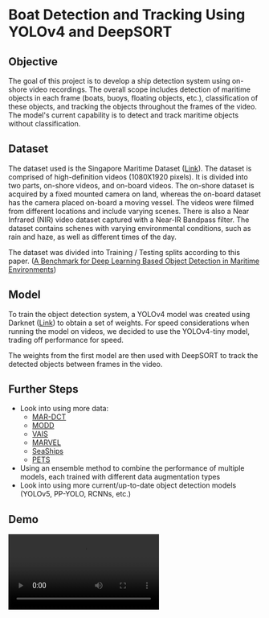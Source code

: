 # Boat Detection and Tracking Using YOLOv4 and DeepSORT
 
## Objective
The goal of this project is to develop a ship detection system using on-shore video recordings. The overall scope includes detection of maritime objects in each frame (boats, buoys, floating objects, etc.), classification of these objects, and tracking the objects throughout the frames of the video. The model's current capability is to detect and track maritime objects without classification. 

## Dataset
The dataset used is the Singapore Maritime Dataset (<a href="https://sites.google.com/site/dilipprasad/home/singapore-maritime-dataset">Link</a>). The dataset is comprised of high-definition videos (1080X1920 pixels). It is divided into two parts, on-shore videos, and on-board videos. The on-shore dataset is acquired by a fixed mounted camera on land, whereas the on-board dataset has the camera placed on-board a moving vessel. The videos were filmed from different locations and include varying scenes. There is also a Near Infrared (NIR) video dataset captured with a Near-IR Bandpass filter. The dataset contains schenes with varying environmental conditions, such as rain and haze, as well as different times of the day.

The dataset was divided into Training / Testing splits according to this paper. (<a href="https://openaccess.thecvf.com/content_CVPRW_2019/papers/PBVS/Moosbauer_A_Benchmark_for_Deep_Learning_Based_Object_Detection_in_Maritime_CVPRW_2019_paper.pdf">A Benchmark for Deep Learning Based
Object Detection in Maritime Environments</a>)

## Model
To train the object detection system, a YOLOv4 model was created using Darknet (<a href="https://github.com/AlexeyAB/darknet">Link</a>) to obtain a set of weights. For speed considerations when running the model on videos, we decided to use the YOLOv4-tiny model, trading off performance for speed.

The weights from the first model are then used with DeepSORT to track the detected objects between frames in the video. 

## Further Steps

- Look into using more data:
  - <a href="http://www.diag.uniroma1.it//~labrococo/MAR/">MAR-DCT</a>
  - <a href="https://www.vicos.si/resources/modd/MODD">MODD</a>
  - <a href="https://chriskanan.com/datasets/">VAIS</a>
  - <a href="https://github.com/avaapm/marveldataset2016">MARVEL</a> 
  - <a href="http://www.lmars.whu.edu.cn/prof_web/shaozhenfeng/datasets/SeaShips%287000%29.zip">SeaShips</a> 
  - <a href="http://www.cvg.reading.ac.uk/PETS2016/a.html">PETS</a> 
- Using an ensemble method to combine the performance of multiple models, each trained with different data augmentation types
- Look into using more current/up-to-date object detection models (YOLOv5, PP-YOLO, RCNNs, etc.)

## Demo

<video src="https://user-images.githubusercontent.com/72168799/130131251-9a2f0e37-4333-4155-8f5a-ac6f48b7bccc.mp4" controls="controls" style="max-width: 730px;">
</video>
